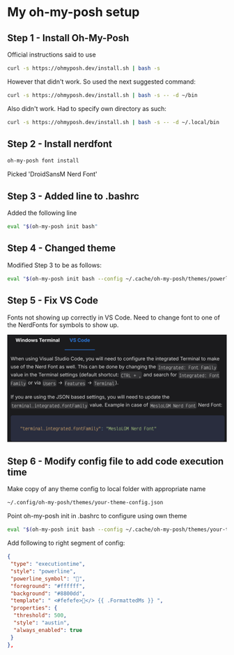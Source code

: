 # My oh-my-posh setup

## Step 1 - Install Oh-My-Posh

Official instructions said to use

```bash
curl -s https://ohmyposh.dev/install.sh | bash -s
```

However that didn't work. So used the next suggested command:

```bash
curl -s https://ohmyposh.dev/install.sh | bash -s -- -d ~/bin
```

Also didn't work. Had to specify own directory as such:

```bash
curl -s https://ohmyposh.dev/install.sh | bash -s -- -d ~/.local/bin
```

## Step 2 - Install nerdfont

```bash
oh-my-posh font install
```

Picked 'DroidSansM Nerd Font'

## Step 3 - Added line to .bashrc

Added the following line

```bash
eval "$(oh-my-posh init bash"
```

## Step 4 - Changed theme

Modified Step 3 to be as follows:

```bash
eval "$(oh-my-posh init bash --config ~/.cache/oh-my-posh/themes/powerlevel10k_modern.omp.json)"
```

## Step 5 - Fix VS Code

Fonts not showing up correctly in VS Code. Need to change font to one of the NerdFonts for symbols to show up.

![Alt text](image.png)

## Step 6 - Modify config file to add code execution time

Make copy of any theme config to local folder with appropriate name

```bash
~/.config/oh-my-posh/themes/your-theme-config.json
```

Point oh-my-posh init in .bashrc to configure using own theme

```bash
eval "$(oh-my-posh init bash --config ~/.cache/oh-my-posh/themes/your-theme-config.json)"
```

Add following to right segment of config:

```json
{
 "type": "executiontime",
 "style": "powerline",
 "powerline_symbol": "",
 "foreground": "#ffffff",
 "background": "#8800dd",
 "template": " <#fefefe></> {{ .FormattedMs }} ",
 "properties": {
  "threshold": 500,
  "style": "austin",
  "always_enabled": true
 }
},
```

